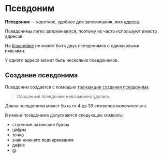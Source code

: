 # Псевдоним

**Псевдоним** — короткое, удобное для запоминания, имя [адреса](/blockchain/address.md).

Псевдонимы легко запоминаются, поэтому их часто используют вместо адресов.

На [блокчейне](/blockchain/blockchain.md) не может быть двух псевдонимов с одинаковыми именами.

У одного адреса может быть несколько псевдонимов.

## Создание псевдонима

Псевдоним создается с помощью [транзакции создания псевдонима](/blockchain/transaction-type/alias-transaction.md).

> Созданный псевдоним невозможно удалить

Длина псевдонима может быть от 4  до 30 символов включительно.

В имени псевдонима допускаются следующие символы:

* строчные латинские буквы
* цифры
* точка
* знак нижнего подчеркивания
* дефис
* @
